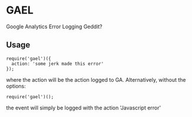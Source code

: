 # GAEL
Google Analytics Error Logging
Geddit?

## Usage

```
require('gael')({
  action: 'some jerk made this error'
});
```

where the action will be the action logged to GA. Alternatively, without the options:

```
require('gael')();
```

the event will simply be logged with the action 'Javascript error'